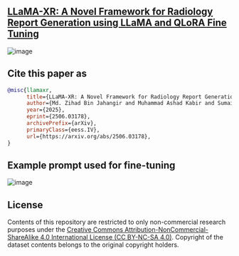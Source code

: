 ## [**LLaMA-XR: A Novel Framework for Radiology Report Generation using LLaMA and QLoRA Fine Tuning**](https://arxiv.org/abs/2506.03178)

![image](https://github.com/user-attachments/assets/2c8770bb-c1b1-4fc6-8652-79f3a0c57aa6)

## Cite this paper as
```bibtex
@misc{llamaxr,
      title={LLaMA-XR: A Novel Framework for Radiology Report Generation using LLaMA and QLoRA Fine Tuning}, 
      author={Md. Zihad Bin Jahangir and Muhammad Ashad Kabir and Sumaiya Akter and Israt Jahan and Minh Chau},
      year={2025},
      eprint={2506.03178},
      archivePrefix={arXiv},
      primaryClass={eess.IV},
      url={https://arxiv.org/abs/2506.03178}, 
}
```
## Example prompt used for fine-tuning
![image](https://github.com/user-attachments/assets/67b00f61-3e23-42f2-a6e2-607a3b4abc5e)

## License
Contents of this repository are restricted to only non-commercial research purposes under the [Creative Commons Attribution-NonCommercial-ShareAlike 4.0 International License (CC BY-NC-SA 4.0)](https://creativecommons.org/licenses/by-nc-sa/4.0/). Copyright of the dataset contents belongs to the original copyright holders.

